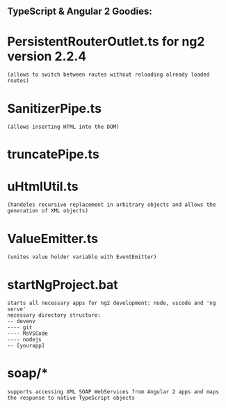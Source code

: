 ## TypeScript & Angular 2 Goodies:

# PersistentRouterOutlet.ts for ng2 version 2.2.4
	(allows to switch between routes without reloading already loaded routes)

# SanitizerPipe.ts
	(allows inserting HTML into the DOM)
	
# truncatePipe.ts

# uHtmlUtil.ts
	(handeles recursive replacement in arbitrary objects and allows the generation of XML objects)
	
# ValueEmitter.ts
	(unites value holder variable with EventEmitter)

# startNgProject.bat
	starts all necessary apps for ng2 development: node, vscode and 'ng serve'
	necessary directory structure:
	-- devenv
	---- git
	---- MsVSCode
	---- nodejs
	-- [yourapp]

# soap/*
	supports accessing XML SOAP WebServices from Angular 2 apps and maps the response to native TypeScript objects

